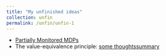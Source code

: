 ```yaml
---
title: "My unfinished ideas"
collection: unfin
permalink: /unfin/unfin-1
---
```


- [Partially Monitored MDPs](Partially_Monitored_MDPs/Partially_Monitored_MDPs.pdf)
- The value-equivalence principle: [some thoughts](VE/VE_thoughts.pdf)[summary](VE/VE_summary.pdf)